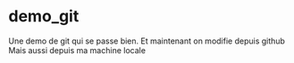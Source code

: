 # demo_git
Une demo de git qui se passe bien.
Et maintenant on modifie depuis github
Mais aussi depuis ma machine locale
